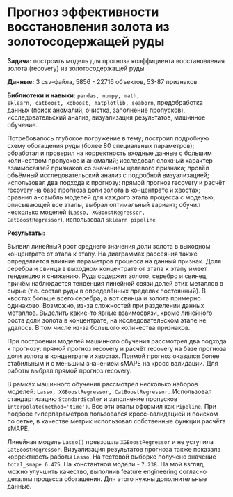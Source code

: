 # Прогноз эффективности восстановления золота из золотосодержащей руды

**Задача:**  построить модель для прогноза коэффициента восстановления золота (recovery) из золотосодержащей руды

**Данные:** 3 csv-файла, 5856 - 22716 объектов, 53-87 признаков

**Библиотеки и навыки:**  <code>pandas, numpy, math, sklearn, catboost, xgboost, matplotlib, seaborn</code>, предобработка данных (поиск аномалий, очистка, заполнение пропусков), исследовательский анализ, визуализация результатов, машинное обучение.

Потребовалось глубокое погружение в тему; построил подробную схему обогащения руды (более 80 специальных параметров); обработал и проверил на корректность входные данные с большим количеством пропусков и аномалий; исследовал сложный характер взаимосвязей признаков со значением целевого признака; провёл объёмный исследовательский анализ с подробной визуализацией; использовал два подхода к прогнозу: прямой прогноз recovery и расчёт recovery на базе прогноза доли золота в концентрате и хвостах; сравнил ансамбль моделей для каждого этапа процесса с моделью, описывающей все этапы, выбрал оптимальный вариант; обучил несколько моделей (<code>Lasso, XGBoostRegressor, CatBoostRegressor</code>), использовал <code>sklearn pipeline </code>

**Результаты:**

Выявил линейный рост среднего значения доли золота в выходном концентрате от этапа к этапу. На диаграммах рассеяния также определяется влияние параметров процесса на данный признак. Доля серебра и свинца в выходном концентрате от этапа к этапу имеет тенденцию к снижению. Руда  содержит золото, серебро и свинец, причём наблюдается тенденция линейной связи долей этих металлов в сырье (т.е. состав руды в определённых  пределах постоянный). В хвостах больше всего серебра, а вот свинца и золота примерно одинаково. Возможно, из-за сложностей при разделении  данных металлов. Выделить какие-то явные взаимосвязи, кроме линейного роста доли золота в концентрате, на исследовательском этапе не удалось. В том числе из-за большого количества признаков.

При построении моделей машинного обучения рассмотрел два подхода к прогнозу: прямой прогноз recovery и расчёт recovery на базе прогноза доли золота в концентрате и хвостах. Прямой прогноз оказался более стабильным и с меньшим значением sMAPE на кросс валидации. Для работы выбрал прямой прогноз recovery.

В рамках машинного обучения рассмотрел несколько наборов моделей: `Lasso, XGBoostRegressor, CatBoostRegressor.` Использовал стандартизацию `StandardScaler` и заполнение пропусков `interpolate(method='time')`. Все эти этапы оформил как `Pipeline`. При подборе гиперпараметров пользовался кросс-валидацией и поиском по  сетке, в качестве метрик использовал собственные функции расчёта sMAPE.

Линейная модель <code>Lasso()</code> превзошла <code>XGBoostRegressor</code> и не уступила <code>CatBoostRegressor</code>. Визуализация результатов прогноза также  показала корректность работы <code>Lasso</code>. На тестовой выборке получено  значение `total_smape 6.475`. На константной модели - `7.238`. На мой взгляд, можно улучшить качество, выполнив feature engineering согласно деталям процесса обогащения. Для этого нужны дополнительные  данные.